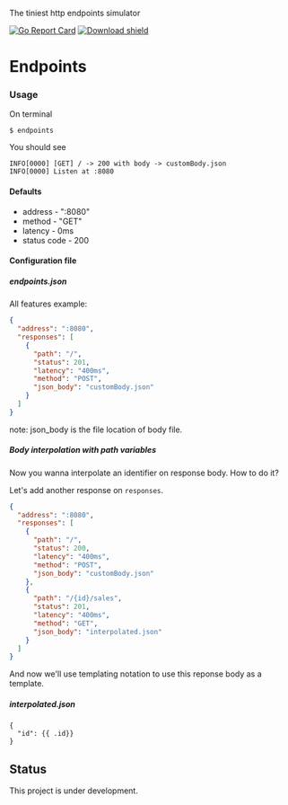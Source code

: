 The tiniest http endpoints simulator

[![Go Report Card](https://goreportcard.com/badge/github.com/alexrios/endpoints)](https://goreportcard.com/report/github.com/alexrios/endpoints)
[![Download shield](https://img.shields.io/github/downloads/alexrios/endpoints/latest/total)](https://img.shields.io/github/downloads/alexrios/endpoints/latest/total)


# Endpoints

### Usage
On terminal
```shell script
$ endpoints 
```
You should see 
```
INFO[0000] [GET] / -> 200 with body -> customBody.json 
INFO[0000] Listen at :8080                              
```

#### Defaults
* address - ":8080"
* method - "GET"
* latency - 0ms
* status code - 200

#### Configuration file
##### endpoints.json

All features example:
```json
{
  "address": ":8080",
  "responses": [
    {
      "path": "/",
      "status": 201,
      "latency": "400ms",
      "method": "POST",
      "json_body": "customBody.json"
    }
  ]
}
```

note: json_body is the file location of body file.

##### Body interpolation with path variables
Now you wanna interpolate an identifier on response body. How to do it?

Let's add another response on `responses`.
```json
{
  "address": ":8080",
  "responses": [
    {
      "path": "/",
      "status": 200,
      "latency": "400ms",
      "method": "POST",
      "json_body": "customBody.json"
    },
    {
      "path": "/{id}/sales",
      "status": 201,
      "latency": "400ms",
      "method": "GET",
      "json_body": "interpolated.json"
    }
  ]
}
```
And now we'll use templating notation to use this reponse body as a template.
##### interpolated.json
```
{
  "id": {{ .id}}
}
```

## Status
This project is under development.
